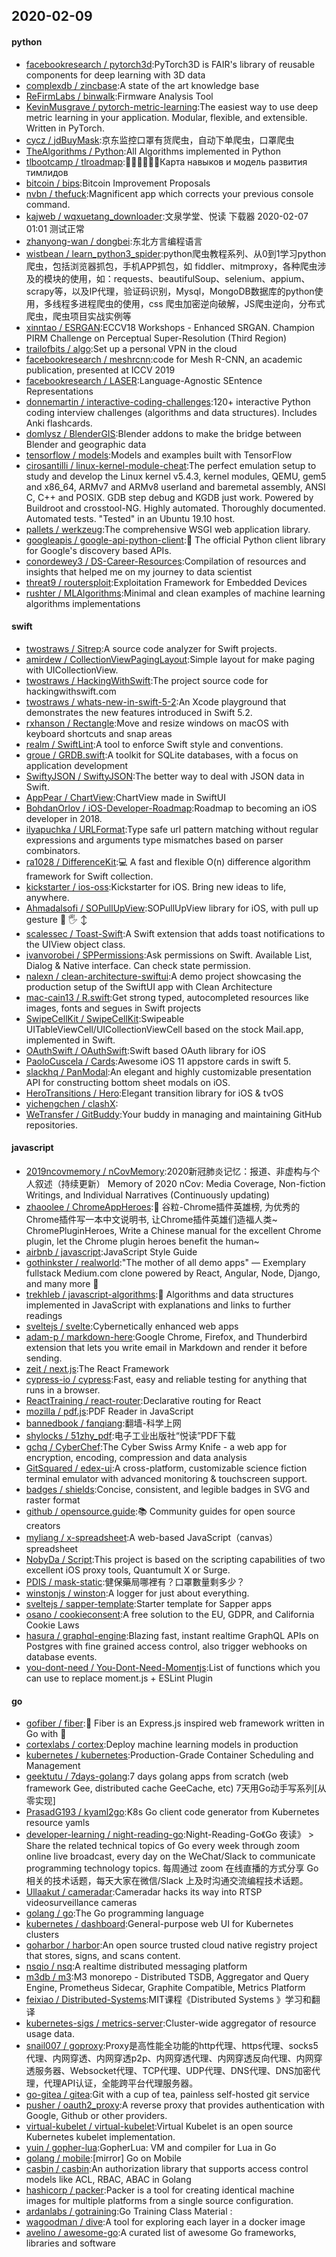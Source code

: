 ## 2020-02-09

#### python
* [facebookresearch / pytorch3d](https://github.com/facebookresearch/pytorch3d):PyTorch3D is FAIR's library of reusable components for deep learning with 3D data
* [complexdb / zincbase](https://github.com/complexdb/zincbase):A state of the art knowledge base
* [ReFirmLabs / binwalk](https://github.com/ReFirmLabs/binwalk):Firmware Analysis Tool
* [KevinMusgrave / pytorch-metric-learning](https://github.com/KevinMusgrave/pytorch-metric-learning):The easiest way to use deep metric learning in your application. Modular, flexible, and extensible. Written in PyTorch.
* [cycz / jdBuyMask](https://github.com/cycz/jdBuyMask):京东监控口罩有货爬虫，自动下单爬虫，口罩爬虫
* [TheAlgorithms / Python](https://github.com/TheAlgorithms/Python):All Algorithms implemented in Python
* [tlbootcamp / tlroadmap](https://github.com/tlbootcamp/tlroadmap):👩🏼‍💻👨🏻‍💻Карта навыков и модель развития тимлидов
* [bitcoin / bips](https://github.com/bitcoin/bips):Bitcoin Improvement Proposals
* [nvbn / thefuck](https://github.com/nvbn/thefuck):Magnificent app which corrects your previous console command.
* [kajweb / wqxuetang_downloader](https://github.com/kajweb/wqxuetang_downloader):文泉学堂、悦读 下载器 2020-02-07 01:01 测试正常
* [zhanyong-wan / dongbei](https://github.com/zhanyong-wan/dongbei):东北方言编程语言
* [wistbean / learn_python3_spider](https://github.com/wistbean/learn_python3_spider):python爬虫教程系列、从0到1学习python爬虫，包括浏览器抓包，手机APP抓包，如 fiddler、mitmproxy，各种爬虫涉及的模块的使用，如：requests、beautifulSoup、selenium、appium、scrapy等，以及IP代理，验证码识别，Mysql，MongoDB数据库的python使用，多线程多进程爬虫的使用，css 爬虫加密逆向破解，JS爬虫逆向，分布式爬虫，爬虫项目实战实例等
* [xinntao / ESRGAN](https://github.com/xinntao/ESRGAN):ECCV18 Workshops - Enhanced SRGAN. Champion PIRM Challenge on Perceptual Super-Resolution (Third Region)
* [trailofbits / algo](https://github.com/trailofbits/algo):Set up a personal VPN in the cloud
* [facebookresearch / meshrcnn](https://github.com/facebookresearch/meshrcnn):code for Mesh R-CNN, an academic publication, presented at ICCV 2019
* [facebookresearch / LASER](https://github.com/facebookresearch/LASER):Language-Agnostic SEntence Representations
* [donnemartin / interactive-coding-challenges](https://github.com/donnemartin/interactive-coding-challenges):120+ interactive Python coding interview challenges (algorithms and data structures). Includes Anki flashcards.
* [domlysz / BlenderGIS](https://github.com/domlysz/BlenderGIS):Blender addons to make the bridge between Blender and geographic data
* [tensorflow / models](https://github.com/tensorflow/models):Models and examples built with TensorFlow
* [cirosantilli / linux-kernel-module-cheat](https://github.com/cirosantilli/linux-kernel-module-cheat):The perfect emulation setup to study and develop the Linux kernel v5.4.3, kernel modules, QEMU, gem5 and x86_64, ARMv7 and ARMv8 userland and baremetal assembly, ANSI C, C++ and POSIX. GDB step debug and KGDB just work. Powered by Buildroot and crosstool-NG. Highly automated. Thoroughly documented. Automated tests. "Tested" in an Ubuntu 19.10 host.
* [pallets / werkzeug](https://github.com/pallets/werkzeug):The comprehensive WSGI web application library.
* [googleapis / google-api-python-client](https://github.com/googleapis/google-api-python-client):🐍
The official Python client library for Google's discovery based APIs.
* [conordewey3 / DS-Career-Resources](https://github.com/conordewey3/DS-Career-Resources):Compilation of resources and insights that helped me on my journey to data scientist
* [threat9 / routersploit](https://github.com/threat9/routersploit):Exploitation Framework for Embedded Devices
* [rushter / MLAlgorithms](https://github.com/rushter/MLAlgorithms):Minimal and clean examples of machine learning algorithms implementations

#### swift
* [twostraws / Sitrep](https://github.com/twostraws/Sitrep):A source code analyzer for Swift projects.
* [amirdew / CollectionViewPagingLayout](https://github.com/amirdew/CollectionViewPagingLayout):Simple layout for make paging with UICollectionView.
* [twostraws / HackingWithSwift](https://github.com/twostraws/HackingWithSwift):The project source code for hackingwithswift.com
* [twostraws / whats-new-in-swift-5-2](https://github.com/twostraws/whats-new-in-swift-5-2):An Xcode playground that demonstrates the new features introduced in Swift 5.2.
* [rxhanson / Rectangle](https://github.com/rxhanson/Rectangle):Move and resize windows on macOS with keyboard shortcuts and snap areas
* [realm / SwiftLint](https://github.com/realm/SwiftLint):A tool to enforce Swift style and conventions.
* [groue / GRDB.swift](https://github.com/groue/GRDB.swift):A toolkit for SQLite databases, with a focus on application development
* [SwiftyJSON / SwiftyJSON](https://github.com/SwiftyJSON/SwiftyJSON):The better way to deal with JSON data in Swift.
* [AppPear / ChartView](https://github.com/AppPear/ChartView):ChartView made in SwiftUI
* [BohdanOrlov / iOS-Developer-Roadmap](https://github.com/BohdanOrlov/iOS-Developer-Roadmap):Roadmap to becoming an iOS developer in 2018.
* [ilyapuchka / URLFormat](https://github.com/ilyapuchka/URLFormat):Type safe url pattern matching without regular expressions and arguments type mismatches based on parser combinators.
* [ra1028 / DifferenceKit](https://github.com/ra1028/DifferenceKit):💻
A fast and flexible O(n) difference algorithm framework for Swift collection.
* [kickstarter / ios-oss](https://github.com/kickstarter/ios-oss):Kickstarter for iOS. Bring new ideas to life, anywhere.
* [Ahmadalsofi / SOPullUpView](https://github.com/Ahmadalsofi/SOPullUpView):SOPullUpView library for iOS, with pull up gesture
📱
🖐️
↕️
* [scalessec / Toast-Swift](https://github.com/scalessec/Toast-Swift):A Swift extension that adds toast notifications to the UIView object class.
* [ivanvorobei / SPPermissions](https://github.com/ivanvorobei/SPPermissions):Ask permissions on Swift. Available List, Dialog & Native interface. Can check state permission.
* [nalexn / clean-architecture-swiftui](https://github.com/nalexn/clean-architecture-swiftui):A demo project showcasing the production setup of the SwiftUI app with Clean Architecture
* [mac-cain13 / R.swift](https://github.com/mac-cain13/R.swift):Get strong typed, autocompleted resources like images, fonts and segues in Swift projects
* [SwipeCellKit / SwipeCellKit](https://github.com/SwipeCellKit/SwipeCellKit):Swipeable UITableViewCell/UICollectionViewCell based on the stock Mail.app, implemented in Swift.
* [OAuthSwift / OAuthSwift](https://github.com/OAuthSwift/OAuthSwift):Swift based OAuth library for iOS
* [PaoloCuscela / Cards](https://github.com/PaoloCuscela/Cards):Awesome iOS 11 appstore cards in swift 5.
* [slackhq / PanModal](https://github.com/slackhq/PanModal):An elegant and highly customizable presentation API for constructing bottom sheet modals on iOS.
* [HeroTransitions / Hero](https://github.com/HeroTransitions/Hero):Elegant transition library for iOS & tvOS
* [yichengchen / clashX](https://github.com/yichengchen/clashX):
* [WeTransfer / GitBuddy](https://github.com/WeTransfer/GitBuddy):Your buddy in managing and maintaining GitHub repositories.

#### javascript
* [2019ncovmemory / nCovMemory](https://github.com/2019ncovmemory/nCovMemory):2020新冠肺炎记忆：报道、非虚构与个人叙述（持续更新） Memory of 2020 nCov: Media Coverage, Non-fiction Writings, and Individual Narratives (Continuously updating)
* [zhaoolee / ChromeAppHeroes](https://github.com/zhaoolee/ChromeAppHeroes):🌈
谷粒-Chrome插件英雄榜, 为优秀的Chrome插件写一本中文说明书, 让Chrome插件英雄们造福人类~ ChromePluginHeroes, Write a Chinese manual for the excellent Chrome plugin, let the Chrome plugin heroes benefit the human~
* [airbnb / javascript](https://github.com/airbnb/javascript):JavaScript Style Guide
* [gothinkster / realworld](https://github.com/gothinkster/realworld):"The mother of all demo apps" — Exemplary fullstack Medium.com clone powered by React, Angular, Node, Django, and many more
🏅
* [trekhleb / javascript-algorithms](https://github.com/trekhleb/javascript-algorithms):📝
Algorithms and data structures implemented in JavaScript with explanations and links to further readings
* [sveltejs / svelte](https://github.com/sveltejs/svelte):Cybernetically enhanced web apps
* [adam-p / markdown-here](https://github.com/adam-p/markdown-here):Google Chrome, Firefox, and Thunderbird extension that lets you write email in Markdown and render it before sending.
* [zeit / next.js](https://github.com/zeit/next.js):The React Framework
* [cypress-io / cypress](https://github.com/cypress-io/cypress):Fast, easy and reliable testing for anything that runs in a browser.
* [ReactTraining / react-router](https://github.com/ReactTraining/react-router):Declarative routing for React
* [mozilla / pdf.js](https://github.com/mozilla/pdf.js):PDF Reader in JavaScript
* [bannedbook / fanqiang](https://github.com/bannedbook/fanqiang):翻墙-科学上网
* [shylocks / 51zhy_pdf](https://github.com/shylocks/51zhy_pdf):电子工业出版社“悦读”PDF下载
* [gchq / CyberChef](https://github.com/gchq/CyberChef):The Cyber Swiss Army Knife - a web app for encryption, encoding, compression and data analysis
* [GitSquared / edex-ui](https://github.com/GitSquared/edex-ui):A cross-platform, customizable science fiction terminal emulator with advanced monitoring & touchscreen support.
* [badges / shields](https://github.com/badges/shields):Concise, consistent, and legible badges in SVG and raster format
* [github / opensource.guide](https://github.com/github/opensource.guide):📚
Community guides for open source creators
* [myliang / x-spreadsheet](https://github.com/myliang/x-spreadsheet):A web-based JavaScript（canvas） spreadsheet
* [NobyDa / Script](https://github.com/NobyDa/Script):This project is based on the scripting capabilities of two excellent iOS proxy tools, Quantumult X or Surge.
* [PDIS / mask-static](https://github.com/PDIS/mask-static):健保藥局哪裡有？口罩數量剩多少？
* [winstonjs / winston](https://github.com/winstonjs/winston):A logger for just about everything.
* [sveltejs / sapper-template](https://github.com/sveltejs/sapper-template):Starter template for Sapper apps
* [osano / cookieconsent](https://github.com/osano/cookieconsent):A free solution to the EU, GDPR, and California Cookie Laws
* [hasura / graphql-engine](https://github.com/hasura/graphql-engine):Blazing fast, instant realtime GraphQL APIs on Postgres with fine grained access control, also trigger webhooks on database events.
* [you-dont-need / You-Dont-Need-Momentjs](https://github.com/you-dont-need/You-Dont-Need-Momentjs):List of functions which you can use to replace moment.js + ESLint Plugin

#### go
* [gofiber / fiber](https://github.com/gofiber/fiber):🚀
Fiber is an Express.js inspired web framework written in Go with
💖
* [cortexlabs / cortex](https://github.com/cortexlabs/cortex):Deploy machine learning models in production
* [kubernetes / kubernetes](https://github.com/kubernetes/kubernetes):Production-Grade Container Scheduling and Management
* [geektutu / 7days-golang](https://github.com/geektutu/7days-golang):7 days golang apps from scratch (web framework Gee, distributed cache GeeCache, etc) 7天用Go动手写系列[从零实现]
* [PrasadG193 / kyaml2go](https://github.com/PrasadG193/kyaml2go):K8s Go client code generator from Kubernetes resource yamls
* [developer-learning / night-reading-go](https://github.com/developer-learning/night-reading-go):Night-Reading-Go《Go 夜读》 > Share the related technical topics of Go every week through zoom online live broadcast, every day on the WeChat/Slack to communicate programming technology topics. 每周通过 zoom 在线直播的方式分享 Go 相关的技术话题，每天大家在微信/Slack 上及时沟通交流编程技术话题。
* [Ullaakut / cameradar](https://github.com/Ullaakut/cameradar):Cameradar hacks its way into RTSP videosurveillance cameras
* [golang / go](https://github.com/golang/go):The Go programming language
* [kubernetes / dashboard](https://github.com/kubernetes/dashboard):General-purpose web UI for Kubernetes clusters
* [goharbor / harbor](https://github.com/goharbor/harbor):An open source trusted cloud native registry project that stores, signs, and scans content.
* [nsqio / nsq](https://github.com/nsqio/nsq):A realtime distributed messaging platform
* [m3db / m3](https://github.com/m3db/m3):M3 monorepo - Distributed TSDB, Aggregator and Query Engine, Prometheus Sidecar, Graphite Compatible, Metrics Platform
* [feixiao / Distributed-Systems](https://github.com/feixiao/Distributed-Systems):MIT课程《Distributed Systems 》学习和翻译
* [kubernetes-sigs / metrics-server](https://github.com/kubernetes-sigs/metrics-server):Cluster-wide aggregator of resource usage data.
* [snail007 / goproxy](https://github.com/snail007/goproxy):Proxy是高性能全功能的http代理、https代理、socks5代理、内网穿透、内网穿透p2p、内网穿透代理、内网穿透反向代理、内网穿透服务器、Websocket代理、TCP代理、UDP代理、DNS代理、DNS加密代理，代理API认证，全能跨平台代理服务器。
* [go-gitea / gitea](https://github.com/go-gitea/gitea):Git with a cup of tea, painless self-hosted git service
* [pusher / oauth2_proxy](https://github.com/pusher/oauth2_proxy):A reverse proxy that provides authentication with Google, Github or other providers.
* [virtual-kubelet / virtual-kubelet](https://github.com/virtual-kubelet/virtual-kubelet):Virtual Kubelet is an open source Kubernetes kubelet implementation.
* [yuin / gopher-lua](https://github.com/yuin/gopher-lua):GopherLua: VM and compiler for Lua in Go
* [golang / mobile](https://github.com/golang/mobile):[mirror] Go on Mobile
* [casbin / casbin](https://github.com/casbin/casbin):An authorization library that supports access control models like ACL, RBAC, ABAC in Golang
* [hashicorp / packer](https://github.com/hashicorp/packer):Packer is a tool for creating identical machine images for multiple platforms from a single source configuration.
* [ardanlabs / gotraining](https://github.com/ardanlabs/gotraining):Go Training Class Material :
* [wagoodman / dive](https://github.com/wagoodman/dive):A tool for exploring each layer in a docker image
* [avelino / awesome-go](https://github.com/avelino/awesome-go):A curated list of awesome Go frameworks, libraries and software
